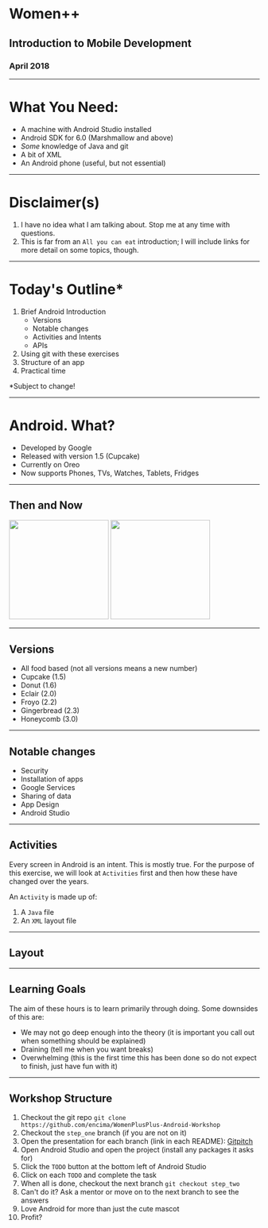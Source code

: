 # Women++

## Introduction to Mobile Development
### April 2018

---

# What You Need:

* A machine with Android Studio installed
* Android SDK for 6.0 (Marshmallow and above)
* *Some* knowledge of Java and git
* A bit of XML
* An Android phone (useful, but not essential)

--- 

# Disclaimer(s)

1. I have no idea what I am talking about. Stop me at any time with questions.
2. This is far from an `All you can eat` introduction; I will include links for more detail on some topics, though.

---

# Today's Outline*

1. Brief Android Introduction
	* Versions
	* Notable changes
	* Activities and Intents
	* APIs
2. Using git with these exercises
2. Structure of an app
3. Practical time

*Subject to change!

---

# Android. What?

* Developed by Google
* Released with version  1.5 (Cupcake)
* Currently on Oreo
* Now supports Phones, TVs, Watches, Tablets, Fridges

---

## Then and Now
<img src="https://upload.wikimedia.org/wikipedia/commons/2/26/Android_Cupcake_home_screen.jpg" width="200"/>
<img src= "https://icdn5.digitaltrends.com/image/screenshot_20170821-182305-1-720x720.jpg" width="200" />

---

## Versions

* All food based (not all versions means a new number)
* Cupcake (1.5)
* Donut (1.6)
* Eclair (2.0)
* Froyo (2.2)
* Gingerbread (2.3)
* Honeycomb (3.0)

---

## Notable changes

* Security
* Installation of apps
* Google Services
* Sharing of data
* App Design
* Android Studio

---

## Activities

Every screen in Android is an intent. This is mostly true.
For the purpose of this exercise, we will look at `Activities` first and then how these have changed over the years.

An `Activity` is made up of:
1. A `Java` file
2. An `XML` layout file

---

## Layout

---

## Learning Goals

The aim of these hours is to learn primarily through doing. Some downsides of this are:
* We may not go deep enough into the theory (it is important you call out when something should be explained)
* Draining (tell me when you want breaks)
* Overwhelming (this is the first time this has been done so do not expect to finish, just have fun with it)

---

## Workshop Structure

1. Checkout the git repo
`git clone https://github.com/encima/WomenPlusPlus-Android-Workshop`
2. Checkout the `step_one` branch (if you are not on it)
3. Open the presentation for each branch (link in each README):
[Gitpitch](https://gitpitch.com/encima/womenplusplus-android-workshop/step_one)
4. Open Android Studio and open the project (install any packages it asks for)
5. Click the `TODO` button at the bottom left of Android Studio
6. Click on each `TODO` and complete the task
7. When all is done, checkout the next branch
`git checkout step_two`
8. Can't do it? Ask a mentor or move on to the next branch to see the answers
9. Love Android for more than just the cute mascot
10. Profit?

